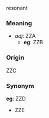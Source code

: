 resonant
### Meaning
+ _adj_: ZZA
    + __eg__: ZZB

### Origin

ZZC

### Synonym

__eg__: ZZD

+ ZZE


